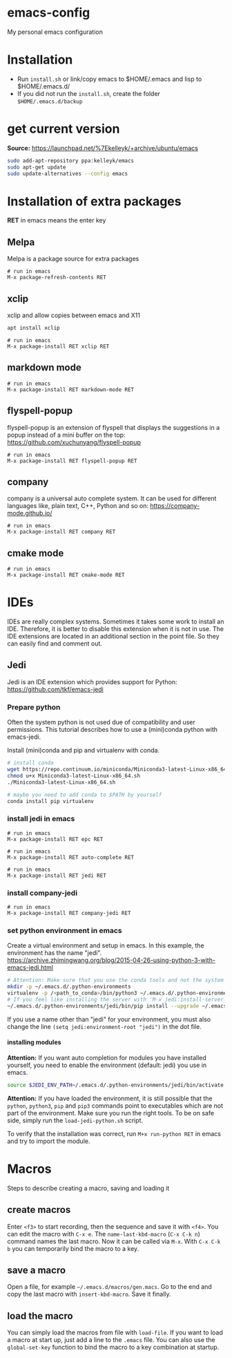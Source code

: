 # emacs-config
My personal emacs configuration

# Installation
- Run `install.sh` or link/copy emacs to $HOME/.emacs and lisp to $HOME/.emacs.d/
- If you did not run the `install.sh`, create the folder `$HOME/.emacs.d/backup`

# get current version
**Source:** https://launchpad.net/%7Ekelleyk/+archive/ubuntu/emacs

```bash
sudo add-apt-repository ppa:kelleyk/emacs
sudo apt-get update
sudo update-alternatives --config emacs
```

# Installation of extra packages
**RET** in emacs means the enter key

## Melpa
Melpa is a package source for extra packages

```
# run in emacs
M-x package-refresh-contents RET
```

## xclip
xclip and allow copies between emacs and X11

```bash
apt install xclip
```

```
# run in emacs
M-x package-install RET xclip RET
```

## markdown mode
```
# run in emacs
M-x package-install RET markdown-mode RET
```

## flyspell-popup
flyspell-popup is an extension of flyspell that displays the suggestions in a popup instead of a mini buffer on the top: https://github.com/xuchunyang/flyspell-popup
```
# run in emacs
M-x package-install RET flyspell-popup RET
```

## company
company is a universal auto complete system. It can be used for different languages like, plain text, C++, Python and so on: https://company-mode.github.io/
```
# run in emacs
M-x package-install RET company RET
```

## cmake mode
```
# run in emacs
M-x package-install RET cmake-mode RET
```

# IDEs
IDEs are really complex systems. Sometimes it takes some work to install an IDE. Therefore, it is better to disable this extension when it is not in use. The IDE extensions are located in an additional section in the point file.  So they can easily find and comment out.

## Jedi
Jedi is an IDE extension which provides support for Python: https://github.com/tkf/emacs-jedi

### Prepare python
Often the system python is not used due of compatibility and user permissions. This tutorial describes how to use a (mini)conda python with emacs-jedi.

Install (mini)conda and pip and virtualenv with conda.

```bash
# install conda
wget https://repo.continuum.io/miniconda/Miniconda3-latest-Linux-x86_64.sh
chmod u+x Miniconda3-latest-Linux-x86_64.sh
./Miniconda3-latest-Linux-x86_64.sh

# maybe you need to add conda to $PATH by yourself
conda install pip virtualenv
```

### install jedi in emacs
```
# run in emacs
M-x package-install RET epc RET
```

```
# run in emacs
M-x package-install RET auto-complete RET
```

```
# run in emacs
M-x package-install RET jedi RET
```

### install company-jedi
```
# run in emacs
M-x package-install RET company-jedi RET
```

### set python environment in emacs
Create a virtual environment and setup in emacs. In this example, the environment has the name "jedi".
https://archive.zhimingwang.org/blog/2015-04-26-using-python-3-with-emacs-jedi.html

```bash
# Attention: Make sure that you use the conda tools and not the system tools.
mkdir -p ~/.emacs.d/.python-environments
virtualenv -p /<path_to_conda>/bin/python3 ~/.emacs.d/.python-environments/jedi
# If you feel like installing the server with 'M-x jedi:install-server', also do the following
~/.emacs.d/.python-environments/jedi/bin/pip install --upgrade ~/.emacs.d/elpa/jedi-20150109.2230/  # you might need to change the version number
```

If you use a name other than "jedi" for your environment, you must also change the line `(setq jedi:environment-root "jedi")` in the dot file.

#### installing modules
**Attention:** If you want auto completion for modules you have installed yourself, you need to enable the environment (default: jedi) you use in emacs.

```bash
source $JEDI_ENV_PATH~/.emacs.d/.python-environments/jedi/bin/activate
```

**Attention:** If you have loaded the environment, it is still possible that the `python`, `python3`, `pip` and `pip3` commands point to executables which are not part of the environment. Make sure you run the right tools. To be on safe side, simply run the `load-jedi-python.sh` script.

To verify that the installation was correct, run `M+x run-python RET` in emacs and try to import the module.

# Macros
Steps to describe creating a macro, saving and loading it

## create macros

Enter `<f3>` to start recording, then the sequence and save it with `<f4>`. You can edit the macro with `C-x e`. The `name-last-kbd-macro` (`C-x C-k n`) command names the last macro. Now it can be called via `M-x`. With `C-x C-k b` you can temporarily bind the macro to a key.

## save a macro
Open a file, for example `~/.emacs.d/macros/gen.macs`. Go to the end and copy the last macro with `insert-kbd-macro`. Save it finally.

## load the macro
You can simply load the macros from file with `load-file`. If you want to load a macro at start up, just add a line to the `.emacs` file. You can also use the `global-set-key` function to bind the macro to a key combination at startup.
